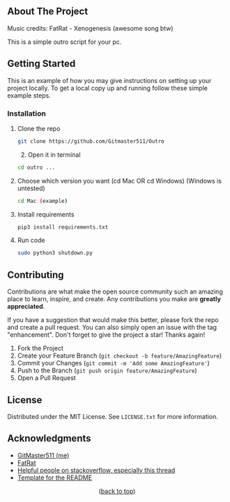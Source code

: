 <!-- ABOUT THE PROJECT -->
## About The Project

Music credits: FatRat -  Xenogenesis  (awesome song btw)

This is a simple outro script for your pc. 



<!-- GETTING STARTED -->
## Getting Started

This is an example of how you may give instructions on setting up your project locally.
To get a local copy up and running follow these simple example steps.

### Installation

1. Clone the repo
   ```sh
   git clone https://github.com/Gitmaster511/Outro
   ```
   2. Open it in terminal
   ```sh
   cd outro ...
   ```
3. Choose which version you want (cd Mac OR cd Windows) (Windows is untested)
   ```sh
   cd Mac (example)
   ```
4. Install requirements
   ```sh
   pip3 install requirements.txt
   ```
5. Run code 
   ```sh
   sudo python3 shutdown.py
   ```



<!-- CONTRIBUTING -->
## Contributing

Contributions are what make the open source community such an amazing place to learn, inspire, and create. Any contributions you make are **greatly appreciated**.

If you have a suggestion that would make this better, please fork the repo and create a pull request. You can also simply open an issue with the tag "enhancement".
Don't forget to give the project a star! Thanks again!

1. Fork the Project
2. Create your Feature Branch (`git checkout -b feature/AmazingFeature`)
3. Commit your Changes (`git commit -m 'Add some AmazingFeature'`)
4. Push to the Branch (`git push origin feature/AmazingFeature`)
5. Open a Pull Request




<!-- LICENSE -->
## License

Distributed under the MIT License. See `LICENSE.txt` for more information.

<!-- ACKNOWLEDGMENTS -->
## Acknowledgments

* [GitMaster511 (me)](https://github.com/Gitmaster511)
* [FatRat](https://www.youtube.com/channel/UCa_UMppcMsHIzb5LDx1u9zQ)
* [Helpful people on stackoverflow, especially this thread](https://stackoverflow.com/questions/28438247/computer-shut-off-python-3-4)
* [Template for the README](https://github.com/othneildrew/Best-README-Template)

<p align="middle">(<a href="#readme-top">back to top</a>)</p>


